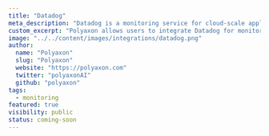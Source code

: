 ```yaml
---
title: "Datadog"
meta_description: "Datadog is a monitoring service for cloud-scale applications, providing monitoring of servers, databases, tools, and services, through a SaaS-based data analytics platform."
custom_excerpt: "Polyaxon allows users to integrate Datadog for monitoring."
image: "../../content/images/integrations/datadog.png"
author:
  name: "Polyaxon"
  slug: "Polyaxon"
  website: "https://polyaxon.com"
  twitter: "polyaxonAI"
  github: "polyaxon"
tags: 
  - monitoring
featured: true
visibility: public
status: coming-soon
---
```

